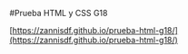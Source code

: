 #Prueba HTML y CSS G18

[https://zannisdf.github.io/prueba-html-g18/](https://zannisdf.github.io/prueba-html-g18/)
